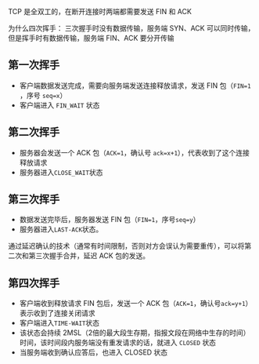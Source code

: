 TCP 是全双工的，在断开连接时两端都需要发送 FIN 和 ACK

为什么四次挥手：
三次握手时没有数据传输，服务端 SYN、ACK 可以同时传输，但是挥手时有数据传输，服务端 FIN、ACK 要分开传输

## 第一次挥手
- 客户端数据发送完成，需要向服务端发送连接释放请求，发送 FIN 包（`FIN=1` ，序号 `seq=x`）
- 客户端进入 `FIN_WAIT` 状态

## 第二次挥手
- 服务器会发送一个 ACK 包（`ACK=1`，确认号 `ack=x+1`），代表收到了这个连接释放请求
- 服务器进入`CLOSE_WAIT`状态

## 第三次挥手
- 数据发送完毕后，服务器发送 FIN 包（`FIN=1`，序号`seq=y`）
- 服务器进入`LAST-ACK`状态。

通过延迟确认的技术（通常有时间限制，否则对方会误认为需要重传），可以将第二次和第三次握手合并，延迟 ACK 包的发送。

## 第四次挥手
- 客户端收到释放请求 FIN 包后，发送一个 ACK 包（`ACK=1`，确认号`ack=y+1`）表示收到了连接关闭请求
- 客户端进入`TIME-WAIT`状态
- 该状态会持续 2MSL（2倍的最大段生存期，指报文段在网络中生存的时间） 时间，该时间段内服务端没有重发请求的话，就进入 `CLOSED` 状态
- 当服务端收到确认应答后，也进入 CLOSED 状态
